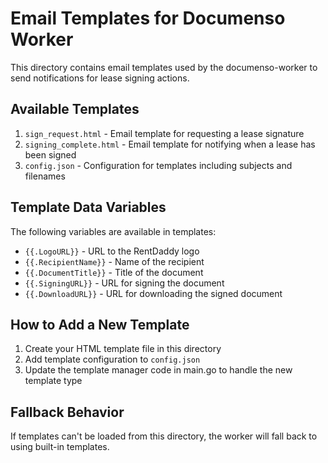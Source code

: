 # Email Templates for Documenso Worker

This directory contains email templates used by the documenso-worker to send notifications for lease signing actions.

## Available Templates

1. `sign_request.html` - Email template for requesting a lease signature
2. `signing_complete.html` - Email template for notifying when a lease has been signed
3. `config.json` - Configuration for templates including subjects and filenames

## Template Data Variables

The following variables are available in templates:

- `{{.LogoURL}}` - URL to the RentDaddy logo
- `{{.RecipientName}}` - Name of the recipient
- `{{.DocumentTitle}}` - Title of the document
- `{{.SigningURL}}` - URL for signing the document
- `{{.DownloadURL}}` - URL for downloading the signed document

## How to Add a New Template

1. Create your HTML template file in this directory
2. Add template configuration to `config.json`
3. Update the template manager code in main.go to handle the new template type

## Fallback Behavior

If templates can't be loaded from this directory, the worker will fall back to using built-in templates.